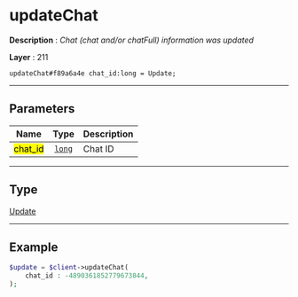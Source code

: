 # updateChat

**Description** : *Chat (chat and/or chatFull) information was updated*

**Layer** : 211

```tl
updateChat#f89a6a4e chat_id:long = Update;
```

---

## Parameters

| Name | Type | Description |
| :---: | :---: | :--- |
| <mark>chat_id</mark> | [`long`](type/long) | Chat ID |

---

## Type

[Update](type/Update)

---

## Example

```php
$update = $client->updateChat(
	chat_id : -4890361852779673844,
);
```